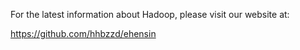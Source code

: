 For the latest information about Hadoop, please visit our website at:

   https://github.com/hhbzzd/ehensin
